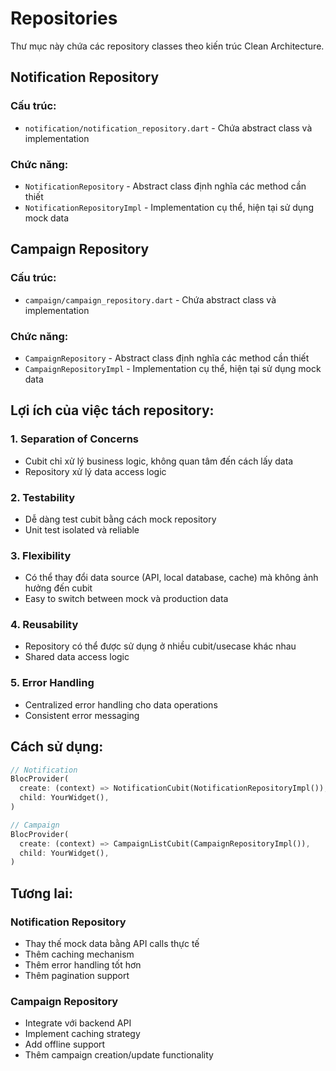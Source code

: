 # Repositories

Thư mục này chứa các repository classes theo kiến trúc Clean Architecture.

## Notification Repository

### Cấu trúc:

- `notification/notification_repository.dart` - Chứa abstract class và implementation

### Chức năng:

- `NotificationRepository` - Abstract class định nghĩa các method cần thiết
- `NotificationRepositoryImpl` - Implementation cụ thể, hiện tại sử dụng mock data

## Campaign Repository

### Cấu trúc:

- `campaign/campaign_repository.dart` - Chứa abstract class và implementation

### Chức năng:

- `CampaignRepository` - Abstract class định nghĩa các method cần thiết
- `CampaignRepositoryImpl` - Implementation cụ thể, hiện tại sử dụng mock data

## Lợi ích của việc tách repository:

### 1. **Separation of Concerns**

- Cubit chỉ xử lý business logic, không quan tâm đến cách lấy data
- Repository xử lý data access logic

### 2. **Testability**

- Dễ dàng test cubit bằng cách mock repository
- Unit test isolated và reliable

### 3. **Flexibility**

- Có thể thay đổi data source (API, local database, cache) mà không ảnh hưởng đến cubit
- Easy to switch between mock và production data

### 4. **Reusability**

- Repository có thể được sử dụng ở nhiều cubit/usecase khác nhau
- Shared data access logic

### 5. **Error Handling**

- Centralized error handling cho data operations
- Consistent error messaging

## Cách sử dụng:

```dart
// Notification
BlocProvider(
  create: (context) => NotificationCubit(NotificationRepositoryImpl()),
  child: YourWidget(),
)

// Campaign
BlocProvider(
  create: (context) => CampaignListCubit(CampaignRepositoryImpl()),
  child: YourWidget(),
)
```

## Tương lai:

### Notification Repository

- Thay thế mock data bằng API calls thực tế
- Thêm caching mechanism
- Thêm error handling tốt hơn
- Thêm pagination support

### Campaign Repository

- Integrate với backend API
- Implement caching strategy
- Add offline support
- Thêm campaign creation/update functionality
